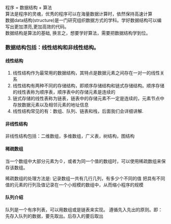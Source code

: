 程序 = 数据结构 + 算法   
算法是程序的灵魂，优秀的程序可以在海量数据计算时，依然保持高速计算   
数据data结构(structure)是一门研究组织数据方式的学科。学好数据结构可以编写出更加漂亮,更加高效的代码。  
数据结构是算法的基础, 换言之，想要学好算法，需要把数据结构学到位。  

### 数据结构包括：线性结构和非线性结构。

#### 线性结构

1. 线性结构作为最常用的数据结构，其特点是数据元素之间存在一对一的线性关系
2. 线性结构有两种不同的存储结构，即顺序存储结构和链式存储结构。顺序存储的线性表称为顺序表，顺序表中的存储元素是连续的
3. 链式存储的线性表称为链表，链表中的存储元素不一定是连续的，元素节点中存放数据元素以及相邻元素的地址信息
4. 线性结构常见的有：数组、队列、链表和栈，后面我们会详细讲解.

#### 非线性结构

非线性结构包括：二维数组，多维数组，广义表，树结构，图结构


#### 稀疏数组

当一个数组中大部分元素为０，或者为同一个值的数组时，可以使用稀疏数组来保存该数组。

稀疏数组的处理方法是:
记录数组一共有几行几列，有多少个不同的值
把具有不同值的元素的行列及值记录在一个小规模的数组中，从而缩小程序的规模

#### 队列介绍

队列是一个有序列表，可以用数组或是链表来实现。
遵循先入先出的原则。即：先存入队列的数据，要先取出。后存入的要后取出
